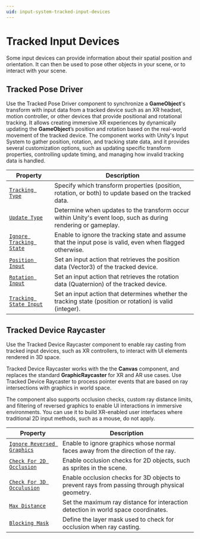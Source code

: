 ```yaml
---
uid: input-system-tracked-input-devices
---
```

# Tracked Input Devices

Some input devices can provide information about their spatial position and orientation. It can then be used to pose other objects in your scene, or to interact with your scene.

## Tracked Pose Driver

Use the Tracked Pose Driver component to synchronize a __GameObject__'s transform with input data from a tracked device such as an XR headset, motion controller, or other devices that provide positional and rotational tracking. It allows creating immersive XR experiences by dynamically updating the __GameObject__’s position and rotation based on the real-world movement of the tracked device. The component works with Unity's Input System to gather position, rotation, and tracking state data, and it provides several customization options, such as updating specific transform properties, controlling update timing, and managing how invalid tracking data is handled.

| **Property**  | **Description** |
|-------------|-----------|
|[`Tracking Type`](../api/UnityEngine.InputSystem.XR.TrackedPoseDriver.html#UnityEngine_InputSystem_XR_TrackedPoseDriver_trackingType)|Specify which transform properties (position, rotation, or both) to update based on the tracked data.|
|[`Update Type`](../api/UnityEngine.InputSystem.XR.TrackedPoseDriver.html#UnityEngine_InputSystem_XR_TrackedPoseDriver_updateType)|Determine when updates to the transform occur within Unity's event loop, such as during rendering or gameplay.|
|[`Ignore Tracking State`](../api/UnityEngine.InputSystem.XR.TrackedPoseDriver.html#UnityEngine_InputSystem_XR_TrackedPoseDriver_ignoreTrackingState)| Enable to ignore the tracking state and assume that the input pose is valid, even when flagged otherwise.|
|[`Position Input`](../api/UnityEngine.InputSystem.XR.TrackedPoseDriver.html#UnityEngine_InputSystem_XR_TrackedPoseDriver_positionInput)|Set an input action that retrieves the position data (Vector3) of the tracked device.|
|[`Rotation Input`](../api/UnityEngine.InputSystem.XR.TrackedPoseDriver.html#UnityEngine_InputSystem_XR_TrackedPoseDriver_rotationInput)| Set an input action that retrieves the rotation data (Quaternion) of the tracked device.|
|[`Tracking State Input`](../api/UnityEngine.InputSystem.XR.TrackedPoseDriver.html#UnityEngine_InputSystem_XR_TrackedPoseDriver_trackingStateInput)|Set an input action that determines whether the tracking state (position or rotation) is valid (integer).|

## Tracked Device Raycaster

Use the Tracked Device Raycaster component to enable ray casting from tracked input devices, such as XR controllers, to interact with UI elements rendered in 3D space.

Tracked Device Raycaster works with the the __Canvas__ component, and replaces the standard __GraphicRaycaster__ for XR and AR use cases. Use Tracked Device Raycaster to process pointer events that are based on ray intersections with graphics in world space.

The component also supports occlusion checks, custom ray distance limits, and filtering of reversed graphics to enable UI interactions in immersive environments. You can use it to build XR-enabled user interfaces where traditional 2D input methods, such as a mouse, do not apply.

| **Property**  | **Description** |
|-------------|-----------|
|[`Ignore Reversed Graphics`](../api/UnityEngine.InputSystem.UI.TrackedDeviceRaycaster.html#UnityEngine_InputSystem_UI_TrackedDeviceRaycaster_ignoreReversedGraphics)| Enable to ignore graphics whose normal faces away from the direction of the ray.|
|[`Check For 2D Occlusion`](../api/UnityEngine.InputSystem.UI.TrackedDeviceRaycaster.html#UnityEngine_InputSystem_UI_TrackedDeviceRaycaster_checkFor2DOcclusion)|Enable occlusion checks for 2D objects, such as sprites in the scene.|
|[`Check For 3D Occulusion`](../api/UnityEngine.InputSystem.UI.TrackedDeviceRaycaster.html#UnityEngine_InputSystem_UI_TrackedDeviceRaycaster_checkFor3DOcclusion)|Enable occlusion checks for 3D objects to prevent rays from passing through physical geometry.|
|[`Max Distance`](../api/UnityEngine.InputSystem.UI.TrackedDeviceRaycaster.html#UnityEngine_InputSystem_UI_TrackedDeviceRaycaster_maxDistance)|Set the maximum ray distance for interaction detection in world space coordinates.|
|[`Blocking Mask`](../api/UnityEngine.InputSystem.UI.TrackedDeviceRaycaster.html#UnityEngine_InputSystem_UI_TrackedDeviceRaycaster_blockingMask)|Define the layer mask used to check for occlusion when ray casting.|
